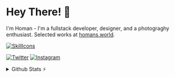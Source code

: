 # Hey There! 👋

I'm Homan - I'm a fullstack developer, designer, and a photograghy enthusiast. Selected works at [homans.world](https://gallery.homans.world/).

[![SkillIcons](https://skillicons.dev/icons?i=js,styledcomponents,html,css,react,tailwind,java,py,raspberrypi,figma,ai,pr,ae)](https://skillicons.dev)

[![Twitter](https://img.shields.io/badge/Twitter-%231DA1F2.svg?logo=Twitter&logoColor=white)](https://twitter.com/homanw104) [![Instagram](https://img.shields.io/badge/Instagram-%23E4405F.svg?logo=Instagram&logoColor=white)](https://instagram.com/homanw104)

<details>
  <summary>Github Stats ⚡</summary>

  <a href="#">![Github Stats](https://github-readme-stats.vercel.app/api?username=homanw104&theme=react&hide_border=true&include_all_commits=true&count_private=true&line_height=24&hide=stars&hide_rank=true)</a><a href="#">![Top Langs](https://github-readme-stats.vercel.app/api/top-langs/?username=homanw104&theme=react&hide_border=true&include_all_commits=true&count_private=true&layout=compact&hide=less,perl)</a>
</details>
